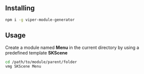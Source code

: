 ## Installing
```bash
npm i -g viper-module-generator
```

## Usage

Create a module named **Menu** in the current directory by using a predefined template **SKScene** 
```bash
cd /path/to/module/parent/folder
vmg SKScene Menu
```
